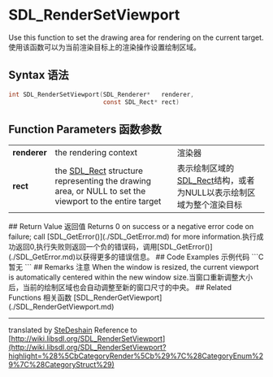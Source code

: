 # SDL_RenderSetViewport
Use this function to set the drawing area for rendering on the current target.使用该函数可以为当前渲染目标上的渲染操作设置绘制区域。
## Syntax 语法
```C
int SDL_RenderSetViewport(SDL_Renderer*   renderer,
                          const SDL_Rect* rect)
```
## Function Parameters 函数参数
<table>
<tr><td><b>renderer</b></td><td>the rendering context</td><td>渲染器</td></tr>
<tr><td><b>rect</b></td><td>the <a href = "../Structures/SDL_Rect.md">SDL_Rect</a> structure representing the drawing area, or NULL to set the viewport to the entire target</td><td>表示绘制区域的<a href = "../Structures/SDL_Rect.md">SDL_Rect</a>结构，或者为NULL以表示绘制区域为整个渲染目标</td></tr>
</table>
## Return Value 返回值
Returns 0 on success or a negative error code on failure; call [SDL_GetError()](./SDL_GetError.md) for more information.执行成功返回0,执行失败则返回一个负的错误码，调用[SDL_GetError()](./SDL_GetError.md)以获得更多的错误信息。
## Code Examples 示例代码
```C
暂无
```
## Remarks 注意
When the window is resized, the current viewport is automatically centered within the new window size.当窗口重新调整大小后，当前的绘制区域也会自动调整至新的窗口尺寸的中央。
## Related Functions 相关函数
[SDL_RenderGetViewport](./SDL_RenderGetViewport.md)

---------------------
translated by [SteDeshain](https://github.com/SteDeshain)
Reference to [http://wiki.libsdl.org/SDL_RenderSetViewport](http://wiki.libsdl.org/SDL_RenderSetViewport?highlight=%28%5CbCategoryRender%5Cb%29%7C%28CategoryEnum%29%7C%28CategoryStruct%29)